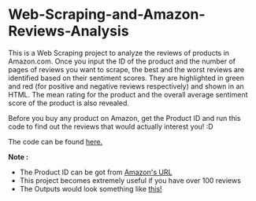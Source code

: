 # Web-Scraping-and-Amazon-Reviews-Analysis

This is a Web Scraping project to analyze the reviews of products in Amazon.com. Once you input the ID of the product and the number of pages of reviews you want to scrape, the best and the worst reviews are identified based on their sentiment scores. They are highlighted in green and red (for positive and negative reviews respectively) and shown in an HTML. The mean rating for the product and the overall average sentiment score of the product is also revealed.

Before you buy any product on Amazon, get the Product ID and run this code to find out the reviews that would actually interest you! :D 

The code can be found [here.](https://github.com/Surya-Murali/Web-Scraping-and-Amazon-Reviews-Analysis/blob/master/AmazonReviewsAnalysis.R)

**Note :** 
* The Product ID can be got from [Amazon's URL](https://github.com/Surya-Murali/Web-Scraping-and-Amazon-Reviews-Analysis/blob/master/Getting_the_ID_from_the_URL.jpg)
* This project becomes extremely useful if you have over 100 reviews
* The Outputs would look something like [this!](https://github.com/Surya-Murali/Web-Scraping-and-Amazon-Reviews-Analysis/tree/master/Outputs)
